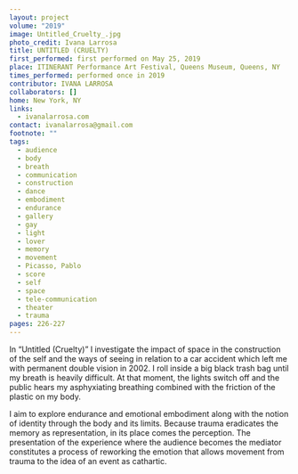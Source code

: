```yaml
---
layout: project
volume: "2019"
image: Untitled_Cruelty_.jpg
photo_credit: Ivana Larrosa
title: UNTITLED (CRUELTY)
first_performed: first performed on May 25, 2019
place: ITINERANT Performance Art Festival, Queens Museum, Queens, NY
times_performed: performed once in 2019
contributor: IVANA LARROSA
collaborators: []
home: New York, NY
links:
  - ivanalarrosa.com
contact: ivanalarrosa@gmail.com
footnote: ""
tags:
  - audience
  - body
  - breath
  - communication
  - construction
  - dance
  - embodiment
  - endurance
  - gallery
  - gay
  - light
  - lover
  - memory
  - movement
  - Picasso, Pablo
  - score
  - self
  - space
  - tele-communication
  - theater
  - trauma
pages: 226-227
---
```


In “Untitled (Cruelty)” I investigate the impact of space in the construction of the self and the ways of seeing in relation to a car accident which left me with permanent double vision in 2002. I roll inside a big black trash bag until my breath is heavily difficult. At that moment, the lights switch off and the public hears my asphyxiating breathing combined with the friction of the plastic on my body.

I aim to explore endurance and emotional embodiment along with the notion of identity through the body and its limits. Because trauma eradicates the memory as representation, in its place comes the perception. The presentation of the experience where the audience becomes the mediator constitutes a process of reworking the emotion that allows movement from trauma to the idea of an event as cathartic.
